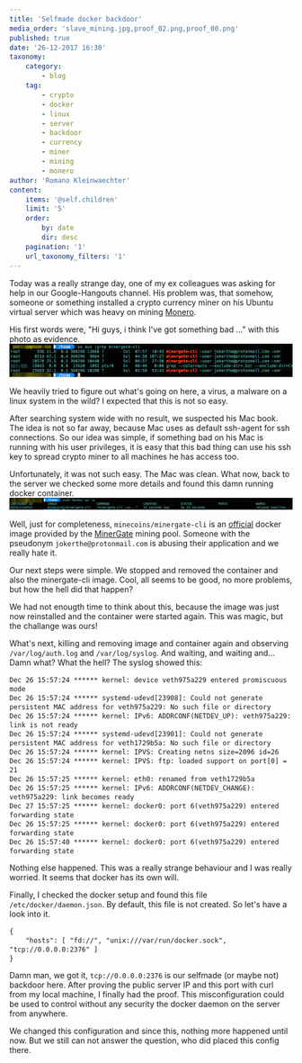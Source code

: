 ```yaml
---
title: 'Selfmade docker backdoor'
media_order: 'slave_mining.jpg,proof_02.png,proof_00.png'
published: true
date: '26-12-2017 16:30'
taxonomy:
    category:
        - blog
    tag:
        - crypto
        - docker
        - linux
        - server
        - backdoor
        - currency
        - miner
        - mining
        - monero
author: 'Romano Kleinwaechter'
content:
    items: '@self.children'
    limit: '5'
    order:
        by: date
        dir: desc
    pagination: '1'
    url_taxonomy_filters: '1'
---
```


Today was a really strange day, one of my ex colleagues was asking for help in our Google-Hangouts channel. His problem was, that somehow, someone or something installed a crypto currency miner on his Ubuntu virtual server which was heavy on mining [Monero](https://getmonero.org/).

His first words were, "Hi guys, i think I've got something bad ..." with this photo as evidence.
![proof 00](proof_00.png)

We heavily tried to figure out what's going on here, a virus, a malware on a linux system in the wild? I expected that this is not so easy.

After searching system wide with no result, we suspected his Mac book. The idea is not so far away, because Mac uses as default ssh-agent for ssh connections. So our idea was simple, if something bad on his Mac is running with his user privileges, it is easy that this bad thing can use his ssh key to spread crypto miner to all machines he has access too.

Unfortunately, it was not such easy. The Mac was clean. What now, back to the server we checked some more details and found this damn running docker container.
![proof 02](proof_02.png)

Well, just for completeness, `minecoins/minergate-cli` is an [official](https://github.com/minecoins/docker-minergate-cli) docker image provided by the [MinerGate](https://minergate.com/) mining pool. Someone with the pseudonym `jokerthe@protonmail.com` is abusing their application and we really hate it.

Our next steps were simple. We stopped and removed the container and also the minergate-cli image. Cool, all seems to be good, no more problems, but how the hell did that happen?

We had not enougth time to think about this, because the image was just now reinstalled and the container were started again. This was magic, but the challange was ours!

What's next, killing and removing image and container again and observing `/var/log/auth.log` and `/var/log/syslog`. And waiting, and waiting and... Damn what? What the hell? The syslog showed this:
```
Dec 26 15:57:24 ****** kernel: device veth975a229 entered promiscuous mode
Dec 26 15:57:24 ****** systemd-udevd[23908]: Could not generate persistent MAC address for veth975a229: No such file or directory
Dec 26 15:57:24 ****** kernel: IPv6: ADDRCONF(NETDEV_UP): veth975a229: link is not ready
Dec 26 15:57:24 ****** systemd-udevd[23901]: Could not generate persistent MAC address for veth1729b5a: No such file or directory
Dec 26 15:57:24 ****** kernel: IPVS: Creating netns size=2096 id=26
Dec 26 15:57:24 ****** kernel: IPVS: ftp: loaded support on port[0] = 21
Dec 26 15:57:25 ****** kernel: eth0: renamed from veth1729b5a
Dec 26 15:57:25 ****** kernel: IPv6: ADDRCONF(NETDEV_CHANGE): veth975a229: link becomes ready
Dec 27 15:57:25 ****** kernel: docker0: port 6(veth975a229) entered forwarding state
Dec 26 15:57:25 ****** kernel: docker0: port 6(veth975a229) entered forwarding state
Dec 26 15:57:40 ****** kernel: docker0: port 6(veth975a229) entered forwarding state
```

Nothing else happened. This was a really strange behaviour and I was really worried. It seems that docker has its own will.

Finally, I checked the docker setup and found this file `/etc/docker/daemon.json`. By default, this file is not created. So let's have a look into it.

```
{
	"hosts": [ "fd://", "unix:///var/run/docker.sock", "tcp://0.0.0.0:2376" ]
}
```

Damn man, we got it, `tcp://0.0.0.0:2376` is our selfmade (or maybe not) backdoor here. After proving the public server IP and this port with curl from my local machine, I finally had the proof. This misconfiguration could be used to control without any security the docker daemon on the server from anywhere.

We changed this configuration and since this, nothing more happened until now. But we still can not answer the question, who did placed this config there.